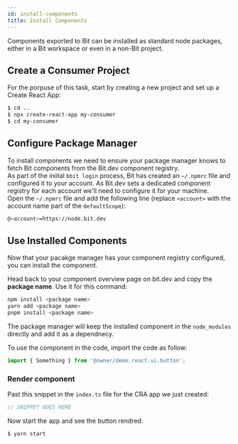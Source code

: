 ```yaml
---
id: install-components
title: Install Components
---
```


Components exported to Bit can be installed as standard node packages, either in a Bit workspace or even in a non-Bit project.

## Create a Consumer Project

For the porpuse of this task, start by creating a new project and set up a Create React App:

```sh
$ cd ..
$ npx create-react-app my-consumer
$ cd my-consumer
```

## Configure Package Manager

To install components we need to ensure your package manager knows to fetch Bit components from the Bit.dev component registry.  
As part of the iniital `bbit login` process, Bit has created an `~/.npmrc` file and configured it to your account. As Bit.dev sets a dedicated component registry for each account we'll need to configure it for your machine.  
Open the `~/.npmrc` file and add the following line (replace `<account>` with the account name part of the `defaultScope`):

```sh title="~/.npmrc"
@<account>=https://node.bit.dev
```

## Use Installed Components

Now that your pacakge manager has your component registry configured, you can install the component.

Head back to your component overview page on bit.dev and copy the **package name**. Use it for this command:

```sh title="different install methods"
npm install <package name>
yarn add <package name>
pnpm install <package name>
```

The package manager will keep the installed component in the `node_modules` directly and add it as a dependnecy.

To use the component in the code, import the code as follow:

```js
import { Something } from '@owner/demo.react.ui.button';
```

### Render component

Past this snippet in the `index.ts` file for the CRA app we just created:

```js
// SNIPPET GOES HERE
```

Now start the app and see the button rendred.

```sh
$ yarn start
```
